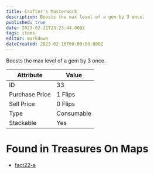 ```yaml
---
title: Crafter's Masterwork
description: Boosts the max level of a gem by 3 once.
published: true
date: 2023-02-21T23:23:44.000Z
tags: items
editor: markdown
dateCreated: 2023-02-16T00:00:00.000Z
---
```


Boosts the max level of a gem by 3 once.

|Attribute|Value|
|-|-|
|ID|33|
|Purchase Price|1 Flips|
|Sell Price|0 Flips|
|Type|Consumable|
|Stackable|Yes|


# Found in Treasures On Maps
 * [fact22-a](/maps/fact22-a)